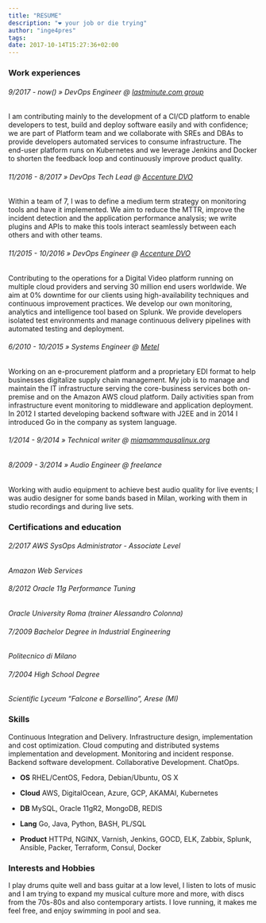 ```yaml
---
title: "RESUME"
description: "❤️ your job or die trying"
author: "inge4pres"
tags:
date: 2017-10-14T15:27:36+02:00
---
```


### Work experiences

###### 9/2017 - now()   » DevOps Engineer @ [lastminute.com group](http://www.lastminutegroup.com/ "lastminute.com group")
I am contributing mainly to the development of a CI/CD platform to enable developers to test, build and deploy software easily and with confidence; we are part of Platform team and we collaborate with SREs and DBAs to provide developers automated services to consume infrastructure. The end-user platform runs on Kubernetes and we leverage Jenkins and Docker to shorten the feedback loop and continuously improve product quality.

###### 11/2016 - 8/2017  » DevOps Tech Lead @ [Accenture DVO](http://www.accenture.com/us-en/accenture-digital-video)
Within a team of 7, I was to define a medium term strategy on monitoring tools and have it implemented. We aim to reduce the MTTR, improve the incident detection and the application performance analysis; we write plugins and APIs to make this tools interact seamlessly between each others and with other teams.

###### 11/2015 - 10/2016  » DevOps Engineer @ [Accenture DVO](http://www.accenture.com/us-en/accenture-digital-video)
Contributing to the operations for a Digital Video platform running on multiple cloud providers and serving 30 million end users worldwide. We aim at 0% downtime for our clients using high-availability techniques and continuous improvement practices. We develop our own monitoring, analytics and intelligence tool based on Splunk. We provide developers isolated test environments and manage continuous delivery pipelines with automated testing and deployment.

###### 6/2010 - 10/2015 » Systems Engineer @ [Metel](http://www.metel.it)
Working on an e-procurement platform and a proprietary EDI format to help businesses digitalize supply chain management. My job is to manage and maintain the IT infrastructure serving the core-business services both on-premise and on the Amazon AWS cloud platform. Daily activities span from infrastructure event monitoring to middleware and application deployment. In 2012 I started developing backend software with J2EE and in 2014 I introduced Go in the company as system language.

###### 1/2014 - 9/2014  » Technical writer @ [miamammausalinux.org](http://www.miamammausalinux.org)

###### 8/2009 - 3/2014  » Audio Engineer @ freelance
Working with audio equipment to achieve best audio quality for live events; I was audio designer for some bands based in Milan, working with them in studio recordings and during live sets.

### Certifications and education

###### 2/2017 AWS SysOps Administrator - Associate Level
_Amazon Web Services_
###### 8/2012 Oracle 11g Performance Tuning  
_Oracle University Roma (trainer Alessandro Colonna)_
###### 7/2009 Bachelor Degree in Industrial Engineering
_Politecnico di Milano_
###### 7/2004 High School Degree
_Scientific Lyceum “Falcone e Borsellino”, Arese (MI)_

### Skills
Continuous Integration and Delivery. Infrastructure design, implementation and cost optimization. Cloud computing and distributed systems implementation and development. Monitoring and incident response. Backend software development. Collaborative Development. ChatOps.

* __OS__ RHEL/CentOS, Fedora, Debian/Ubuntu, OS X

* __Cloud__ AWS, DigitalOcean, Azure, GCP, AKAMAI, Kubernetes

* __DB__ MySQL, Oracle 11gR2, MongoDB, REDIS

* __Lang__ Go, Java, Python, BASH, PL/SQL

* __Product__ HTTPd, NGINX, Varnish, Jenkins, GOCD, ELK, Zabbix, Splunk, Ansible, Packer, Terraform, Consul, Docker

### Interests and Hobbies
I play drums quite well and bass guitar at a low level, I listen to lots of music and I am trying to expand my musical culture more and more, with discs from the 70s-80s and also contemporary artists. I love running, it makes me feel free, and enjoy swimming in pool and sea.
